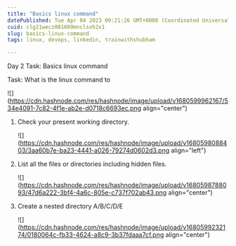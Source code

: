 ```yaml
---
title: "Basics linux command"
datePublished: Tue Apr 04 2023 09:21:26 GMT+0000 (Coordinated Universal Time)
cuid: clg21wecz001609mnclsxh2x1
slug: basics-linux-command
tags: linux, devops, linkedin, trainwithshubham

---
```


Day 2 Task: Basics linux command

Task: What is the linux command to

![](https://cdn.hashnode.com/res/hashnode/image/upload/v1680599962167/534e4091-7c82-4f1e-ab2e-d0718c6693ec.png align="center")

1. Check your present working directory.
    
    ![](https://cdn.hashnode.com/res/hashnode/image/upload/v1680598088403/3aa60b7e-ba23-4441-a026-79274d0602d3.png align="left")
    
2. List all the files or directories including hidden files.
    
    ![](https://cdn.hashnode.com/res/hashnode/image/upload/v1680598788093/47d6a222-3bf4-4a6c-805e-c737f702ab43.png align="center")
    
3. Create a nested directory A/B/C/D/E
    
    ![](https://cdn.hashnode.com/res/hashnode/image/upload/v1680599232174/0180064c-fb33-4624-a8c9-3b37fdaaa7cf.png align="center")
